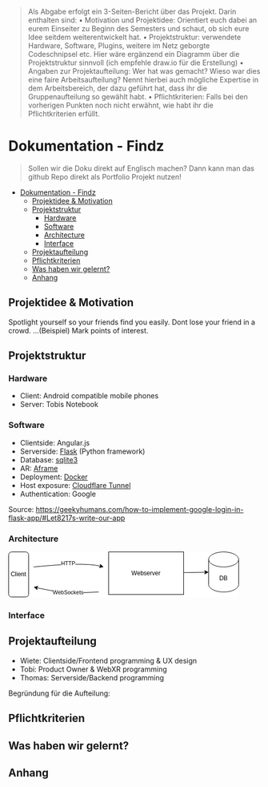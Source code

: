 
> Als Abgabe erfolgt ein 3-Seiten-Bericht über das Projekt. Darin enthalten sind:
    • Motivation und Projektidee: Orientiert euch dabei an eurem Einseiter zu Beginn des Semesters und schaut, ob sich eure Idee seitdem weiterentwickelt hat.
    • Projektstruktur: verwendete Hardware, Software, Plugins, weitere im Netz geborgte Codeschnipsel etc. Hier wäre ergänzend ein Diagramm über die Projektstruktur sinnvoll (ich empfehle draw.io für die Erstellung)
    • Angaben zur Projektaufteilung: Wer hat was gemacht? Wieso war dies eine faire Arbeitsaufteilung? Nennt hierbei auch mögliche Expertise in dem Arbeitsbereich, der dazu geführt hat, dass ihr die Gruppenaufteilung so gewählt habt.
    • Pflichtkriterien: Falls bei den vorherigen Punkten noch nicht erwähnt, wie habt ihr die Pflichtkriterien erfüllt.

# Dokumentation - Findz

> Sollen wir die Doku direkt auf Englisch machen? Dann kann man das github Repo direkt als Portfolio Projekt nutzen!


- [Dokumentation - Findz](#dokumentation---findz)
  - [Projektidee \& Motivation](#projektidee--motivation)
  - [Projektstruktur](#projektstruktur)
    - [Hardware](#hardware)
    - [Software](#software)
    - [Architecture](#architecture)
    - [Interface](#interface)
  - [Projektaufteilung](#projektaufteilung)
  - [Pflichtkriterien](#pflichtkriterien)
  - [Was haben wir gelernt?](#was-haben-wir-gelernt)
  - [Anhang](#anhang)


## Projektidee & Motivation

Spotlight yourself so your friends find you easily. Dont lose your friend in a crowd. ...(Beispiel)
Mark points of interest.

## Projektstruktur

### Hardware

- Client: Android compatible mobile phones
- Server: Tobis Notebook

### Software

- Clientside: Angular.js
- Serverside: [Flask](https://flask.palletsprojects.com/en/2.2.x/) (Python framework)
- Database:   [sqlite3](https://flask.palletsprojects.com/en/2.2.x/patterns/sqlite3/)
- AR:         [Aframe](https://aframe.io/)
- Deployment: [Docker](https://www.docker.com/)
- Host exposure: [Cloudflare Tunnel](https://www.cloudflare.com/products/tunnel/)
- Authentication: Google

Source: https://geekyhumans.com/how-to-implement-google-login-in-flask-app/#Let8217s-write-our-app

### Architecture

![](architecture.png)

### Interface

## Projektaufteilung

- Wiete: Clientside/Frontend programming & UX design
- Tobi: Product Owner & WebXR programming
- Thomas: Serverside/Backend programming

Begründung für die Aufteilung:

## Pflichtkriterien

## Was haben wir gelernt?


## Anhang